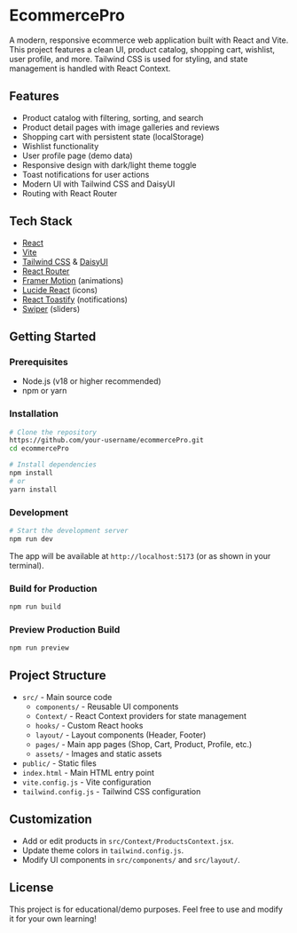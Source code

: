 # EcommercePro

A modern, responsive ecommerce web application built with React and Vite. This project features a clean UI, product catalog, shopping cart, wishlist, user profile, and more. Tailwind CSS is used for styling, and state management is handled with React Context.

## Features

- Product catalog with filtering, sorting, and search
- Product detail pages with image galleries and reviews
- Shopping cart with persistent state (localStorage)
- Wishlist functionality
- User profile page (demo data)
- Responsive design with dark/light theme toggle
- Toast notifications for user actions
- Modern UI with Tailwind CSS and DaisyUI
- Routing with React Router

## Tech Stack

- [React](https://react.dev/)
- [Vite](https://vitejs.dev/)
- [Tailwind CSS](https://tailwindcss.com/) & [DaisyUI](https://daisyui.com/)
- [React Router](https://reactrouter.com/)
- [Framer Motion](https://www.framer.com/motion/) (animations)
- [Lucide React](https://lucide.dev/) (icons)
- [React Toastify](https://fkhadra.github.io/react-toastify/) (notifications)
- [Swiper](https://swiperjs.com/) (sliders)

## Getting Started

### Prerequisites
- Node.js (v18 or higher recommended)
- npm or yarn

### Installation

```bash
# Clone the repository
https://github.com/your-username/ecommercePro.git
cd ecommercePro

# Install dependencies
npm install
# or
yarn install
```

### Development

```bash
# Start the development server
npm run dev
```

The app will be available at `http://localhost:5173` (or as shown in your terminal).

### Build for Production

```bash
npm run build
```

### Preview Production Build

```bash
npm run preview
```

## Project Structure

- `src/` - Main source code
  - `components/` - Reusable UI components
  - `Context/` - React Context providers for state management
  - `hooks/` - Custom React hooks
  - `layout/` - Layout components (Header, Footer)
  - `pages/` - Main app pages (Shop, Cart, Product, Profile, etc.)
  - `assets/` - Images and static assets
- `public/` - Static files
- `index.html` - Main HTML entry point
- `vite.config.js` - Vite configuration
- `tailwind.config.js` - Tailwind CSS configuration

## Customization

- Add or edit products in `src/Context/ProductsContext.jsx`.
- Update theme colors in `tailwind.config.js`.
- Modify UI components in `src/components/` and `src/layout/`.

## License

This project is for educational/demo purposes. Feel free to use and modify it for your own learning!

